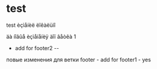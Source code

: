 # test
test
èçìåíèë ëîêàëüíî 


äà íîâûå èçìåíåíèÿ äîï âåòêà 1

- add for footer2 --



повые изменения для ветки footer - add for footer1 - yes


